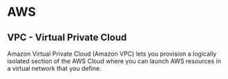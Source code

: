 # AWS

## VPC - Virtual Private Cloud

Amazon Virtual Private Cloud (Amazon VPC) lets you provision a logically isolated section of the AWS Cloud where you can launch AWS resources in a virtual network that you define.




